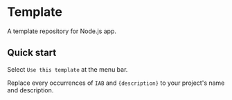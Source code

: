# Template
A template repository for Node.js app.

## Quick start

Select `Use this template` at the menu bar.

Replace every occurrences of `IAB` and `{description}` to your project's name and description.
